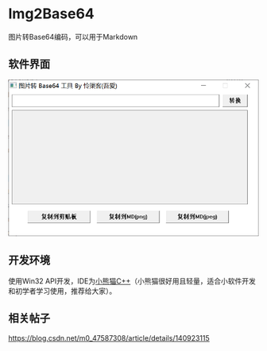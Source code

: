 # Img2Base64

图片转Base64编码，可以用于Markdown

## 软件界面

<img src="readme.png" alt="界面" style="zoom:67%;" />

## 开发环境

使用Win32 API开发，IDE为[小熊猫C++](https://royqh.net/redpandacpp/)（小熊猫很好用且轻量，适合小软件开发和初学者学习使用，推荐给大家）。

## 相关帖子

https://blog.csdn.net/m0_47587308/article/details/140923115


